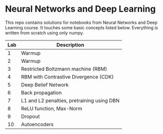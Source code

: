 # Neural Networks and Deep Learning
This repo contains solutions for notebooks from Neural Networks and Deep Learning course. It touches some basic concepts listed below. Everything is written from scratch using only numpy. 

|Lab| Description                                   |
|---|-----------------------------------------------|
| 1 | Warmup                                        |
| 2 | Warmup                                        |
| 3 | Restricted Boltzmann machine (RBM)            |
| 4 | RBM with Contrastive Divergence (CDK)         |
| 5 | Deep Belief Network                           |
| 6 | Back propagation                              |
| 7 | L1 and L2 penalties, pretraining using DBN  |
| 8 | ReLU function, Max-Norm                       |
| 9 | Dropout                                       |
| 10| Autoencoders                                  |
